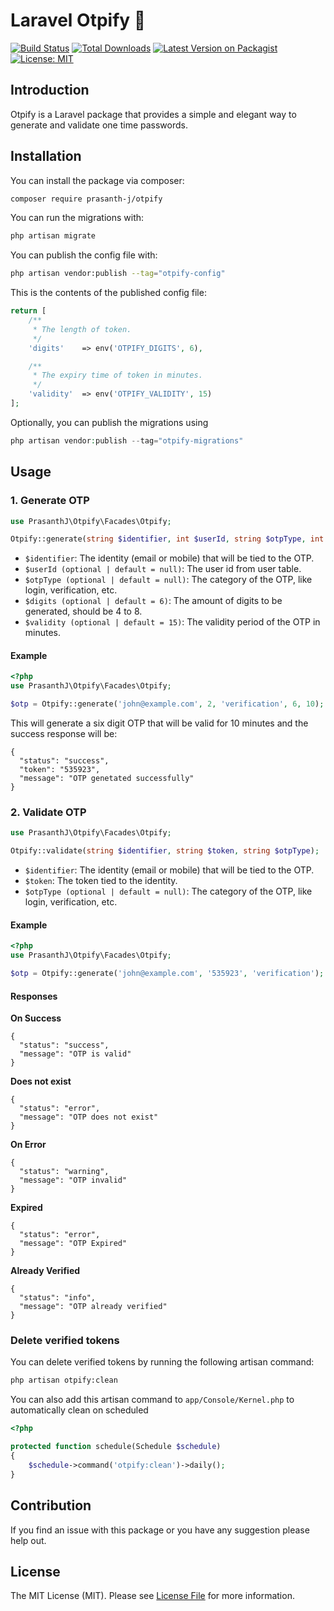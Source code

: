 # Laravel Otpify 🔑

[![Build Status](https://scrutinizer-ci.com/g/prasanth-j/otpify/badges/build.png?b=master)](https://scrutinizer-ci.com/g/prasanth-j/otpify/build-status/master)
[![Total Downloads](https://img.shields.io/packagist/dt/prasanth-j/otpify.svg)](https://packagist.org/packages/prasanth-j/otpify)
[![Latest Version on Packagist](https://img.shields.io/packagist/v/prasanth-j/otpify)](https://packagist.org/packages/prasanth-j/otpify)
[![License: MIT](https://img.shields.io/packagist/l/prasanth-j/otpify)](https://opensource.org/licenses/MIT)

## Introduction

Otpify is a Laravel package that provides a simple and elegant way to generate and validate one time passwords.

## Installation

You can install the package via composer:

```bash
composer require prasanth-j/otpify
```

You can run the migrations with:

```bash
php artisan migrate
```

You can publish the config file with:

```bash
php artisan vendor:publish --tag="otpify-config"
```

This is the contents of the published config file:

```php
return [
    /**
     * The length of token.
     */
    'digits'    => env('OTPIFY_DIGITS', 6),

    /**
     * The expiry time of token in minutes.
     */
    'validity'  => env('OTPIFY_VALIDITY', 15)
];
```

Optionally, you can publish the migrations using

```php
php artisan vendor:publish --tag="otpify-migrations"
```

## Usage

### 1. Generate OTP

```php
use PrasanthJ\Otpify\Facades\Otpify;

Otpify::generate(string $identifier, int $userId, string $otpType, int $digits, int $validity);
```

-   `$identifier`: The identity (email or mobile) that will be tied to the OTP.
-   `$userId (optional | default = null)`: The user id from user table.
-   `$otpType (optional | default = null)`: The category of the OTP, like login, verification, etc.
-   `$digits (optional | default = 6)`: The amount of digits to be generated, should be 4 to 8.
-   `$validity (optional | default = 15)`: The validity period of the OTP in minutes.

#### Example

```php
<?php
use PrasanthJ\Otpify\Facades\Otpify;

$otp = Otpify::generate('john@example.com', 2, 'verification', 6, 10);
```

This will generate a six digit OTP that will be valid for 10 minutes and the success response will be:

```object
{
  "status": "success",
  "token": "535923",
  "message": "OTP genetated successfully"
}
```

### 2. Validate OTP

```php
use PrasanthJ\Otpify\Facades\Otpify;

Otpify::validate(string $identifier, string $token, string $otpType);
```

-   `$identifier`: The identity (email or mobile) that will be tied to the OTP.
-   `$token`: The token tied to the identity.
-   `$otpType (optional | default = null)`: The category of the OTP, like login, verification, etc.

#### Example

```php
<?php
use PrasanthJ\Otpify\Facades\Otpify;

$otp = Otpify::generate('john@example.com', '535923', 'verification');
```

#### Responses

**On Success**

```object
{
  "status": "success",
  "message": "OTP is valid"
}
```

**Does not exist**

```object
{
  "status": "error",
  "message": "OTP does not exist"
}
```

**On Error**

```object
{
  "status": "warning",
  "message": "OTP invalid"
}
```

**Expired**

```object
{
  "status": "error",
  "message": "OTP Expired"
}
```

**Already Verified**

```object
{
  "status": "info",
  "message": "OTP already verified"
}
```

### Delete verified tokens

You can delete verified tokens by running the following artisan command:

```bash
php artisan otpify:clean
```

You can also add this artisan command to `app/Console/Kernel.php` to automatically clean on scheduled

```php
<?php

protected function schedule(Schedule $schedule)
{
    $schedule->command('otpify:clean')->daily();
}
```

## Contribution

If you find an issue with this package or you have any suggestion please help out.

## License

The MIT License (MIT). Please see [License File](LICENSE.md) for more information.
